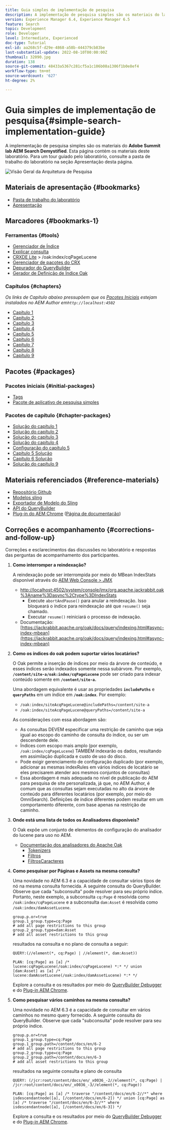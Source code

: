 ```yaml
---
title: Guia simples de implementação de pesquisa
description: A implementação de pesquisa simples são os materiais do laboratório AEM Search Demystified de 2017. Esta página contém os materiais deste laboratório. Para um tour guiado pelo laboratório, consulte a pasta de trabalho do laboratório na seção Apresentação desta página.
version: Experience Manager 6.4, Experience Manager 6.5
feature: Search
topic: Development
role: Developer
level: Intermediate, Experienced
doc-type: Tutorial
exl-id: aa268c5f-d29e-4868-a58b-444379cb83be
last-substantial-update: 2022-08-10T00:00:00Z
thumbnail: 32090.jpg
duration: 138
source-git-commit: 48433a5367c281cf5a1c106b08a1306f1b0e8ef4
workflow-type: tm+mt
source-wordcount: '627'
ht-degree: 2%

---
```


# Guia simples de implementação de pesquisa{#simple-search-implementation-guide}

A implementação de pesquisa simples são os materiais do **Adobe Summit lab AEM Search Demystified**. Esta página contém os materiais deste laboratório. Para um tour guiado pelo laboratório, consulte a pasta de trabalho do laboratório na seção Apresentação desta página.

![Visão Geral da Arquitetura de Pesquisa](assets/l4080/simple-search-application.png)

## Materiais de apresentação {#bookmarks}

* [Pasta de trabalho do laboratório](assets/l4080/l4080-lab-workbook.pdf)
* [Apresentação](assets/l4080/l4080-presentation.pdf)

## Marcadores {#bookmarks-1}

### Ferramentas {#tools}

* [Gerenciador de Índice](http://localhost:4502/libs/granite/operations/content/diagnosis/tool.html/granite_oakindexmanager)
* [Explicar consulta](http://localhost:4502/libs/granite/operations/content/diagnosis/tool.html/granite_queryperformance)
* [CRXDE Lite](http://localhost:4502/crx/de/index.jsp#/oak%3Aindex/cqPageLucene) > /oak:index/cqPageLucene
* [Gerenciador de pacotes do CRX](http://localhost:4502/crx/packmgr/index.jsp)
* [Depurador do QueryBuilder](http://localhost:4502/libs/cq/search/content/querydebug.html?)
* [Gerador de Definição de Índice Oak](https://oakutils.appspot.com/generate/index)

### Capítulos {#chapters}

*Os links de Capítulo abaixo pressupõem que os [Pacotes Iniciais](#initialpackages) estejam instalados no AEM Author em`http://localhost:4502`*

* [Capítulo 1](http://localhost:4502/editor.html/content/summit/l4080/chapter-1.html)
* [Capítulo 2](http://localhost:4502/editor.html/content/summit/l4080/chapter-2.html)
* [Capítulo 3](http://localhost:4502/editor.html/content/summit/l4080/chapter-3.html)
* [Capítulo 4](http://localhost:4502/editor.html/content/summit/l4080/chapter-4.html)
* [Capítulo 5](http://localhost:4502/editor.html/content/summit/l4080/chapter-5.html)
* [Capítulo 6](http://localhost:4502/editor.html/content/summit/l4080/chapter-6.html)
* [Capítulo 7](http://localhost:4502/editor.html/content/summit/l4080/chapter-7.html)
* [Capítulo 8](http://localhost:4502/editor.html/content/summit/l4080/chapter-8.html)
* [Capítulo 9](http://localhost:4502/editor.html/content/summit/l4080/chapter-9.html)

## Pacotes {#packages}

### Pacotes iniciais {#initial-packages}

* [Tags](assets/l4080/summit-tags.zip)
* [Pacote de aplicativo de pesquisa simples](assets/l4080/simple.ui.apps-0.0.1-snapshot.zip)

### Pacotes de capítulo {#chapter-packages}

* [Solução do capítulo 1](assets/l4080/l4080-chapter1.zip)
* [Solução do capítulo 2](assets/l4080/l4080-chapter2.zip)
* [Solução do capítulo 3](assets/l4080/l4080-chapter3.zip)
* [Solução do capítulo 4](assets/l4080/l4080-chapter4.zip)
* [Configuração do capítulo 5](assets/l4080/l4080-chapter5-setup.zip)
* [Capítulo 5 Solução](assets/l4080/l4080-chapter5-solution.zip)
* [Capítulo 6 Solução](assets/l4080/l4080-chapter6.zip)
* [Solução do capítulo 9](assets/l4080/l4080-chapter9.zip)

## Materiais referenciados {#reference-materials}

* [Repositório Github](https://github.com/Adobe-Marketing-Cloud/aem-guides/tree/master/simple-search-guide)
* [Modelos sling](https://sling.apache.org/documentation/bundles/models.html)
* [Exportador de Modelo do Sling](https://sling.apache.org/documentation/bundles/models.html#exporter-framework-since-130)
* [API do QueryBuilder](https://experienceleague.adobe.com/pt-br/docs)
* [Plug-in do AEM Chrome](https://chrome.google.com/webstore/detail/aem-chrome-plug-in/ejdcnikffjleeffpigekhccpepplaode) ([Página de documentação](https://adobe-consulting-services.github.io/acs-aem-tools/aem-chrome-plugin/))

## Correções e acompanhamento {#corrections-and-follow-up}

Correções e esclarecimentos das discussões no laboratório e respostas das perguntas de acompanhamento dos participantes.

1. **Como interromper a reindexação?**

   A reindexação pode ser interrompida por meio do MBean IndexStats disponível através do [AEM Web Console > JMX](http://localhost:4502/system/console/jmx)

   * [http://localhost:4502/system/console/jmx/org.apache.jackrabbit.oak%3Aname%3Dasync%2Ctype%3DIndexStats](http://localhost:4502/system/console/jmx/org.apache.jackrabbit.oak%3Aname%3Dasync%2Ctype%3DIndexStats)
      * Execute `abortAndPause()` para anular a reindexação. Isso bloqueará o índice para reindexação até que `resume()` seja chamado.
      * Executar `resume()` reiniciará o processo de indexação.
   * Documentação: [https://jackrabbit.apache.org/oak/docs/query/indexing.html#async-index-mbean](https://jackrabbit.apache.org/oak/docs/query/indexing.html#async-index-mbean)

2. **Como os índices do oak podem suportar vários locatários?**

   O Oak permite a inserção de índices por meio da árvore de conteúdo, e esses índices serão indexados somente nessa subárvore. Por exemplo, **`/content/site-a/oak:index/cqPageLucene`** pode ser criado para indexar conteúdo somente em **`/content/site-a`.**

   Uma abordagem equivalente é usar as propriedades **`includePaths`** e **`queryPaths`** em um índice em **`/oak:index`**. Por exemplo:

   * `/oak:index/siteAcqPageLucene@includePaths=/content/site-a`
   * `/oak:index/siteAcqPageLucene@queryPaths=/content/site-a`

   As considerações com essa abordagem são:

   * As consultas DEVEM especificar uma restrição de caminho que seja igual ao escopo do caminho de consulta do índice, ou ser um descendente dele.
   * Índices com escopo mais amplo (por exemplo, `/oak:index/cqPageLucene`) TAMBÉM indexarão os dados, resultando em assimilação duplicada e custo de uso do disco.
   * Pode exigir gerenciamento de configuração duplicado (por exemplo, adicionar as mesmas indexRules em vários índices de locatário se eles precisarem atender aos mesmos conjuntos de consultas)
   * Essa abordagem é mais adequada no nível de publicação do AEM para pesquisa de site personalizada, já que, no AEM Author, é comum que as consultas sejam executadas no alto da árvore de conteúdo para diferentes locatários (por exemplo, por meio do OmniSearch). Definições de índice diferentes podem resultar em um comportamento diferente, com base apenas na restrição de caminho.

3. **Onde está uma lista de todos os Analisadores disponíveis?**

   O Oak expõe um conjunto de elementos de configuração do analisador do lucene para uso no AEM.

   * [Documentação dos analisadores do Apache Oak](https://jackrabbit.apache.org/oak/docs/query/lucene.html#analyzers)
      * [Tokenizers](https://cwiki.apache.org/confluence/display/solr/Tokenizers)
      * [Filtros](https://cwiki.apache.org/confluence/display/solr/Filter+Descriptions)
      * [FiltrosCaracteres](https://cwiki.apache.org/confluence/display/solr/CharFilterFactories)

4. **Como pesquisar por Páginas e Assets na mesma consulta?**

   Uma novidade no AEM 6.3 é a capacidade de consultar vários tipos de nó na mesma consulta fornecida. A seguinte consulta do QueryBuilder. Observe que cada &quot;subconsulta&quot; pode resolver para seu próprio índice. Portanto, neste exemplo, a subconsulta `cq:Page` é resolvida como `/oak:index/cqPageLucene` e a subconsulta `dam:Asset` é resolvida como `/oak:index/damAssetLucene`.

   ```plain
   group.p.or=true
   group.1_group.type=cq:Page
   # add all page restrictions to this group
   group.2_group.type=dam:Asset
   # add all asset restrictions to this group
   ```

   resultados na consulta e no plano de consulta a seguir:

   ```plain
   QUERY:(//element(*, cq:Page) | //element(*, dam:Asset))
   
   PLAN: [cq:Page] as [a] /* lucene:cqPageLucene(/oak:index/cqPageLucene) *:* */ union [dam:Asset] as [a] /* lucene:damAssetLucene(/oak:index/damAssetLucene) *:* */
   ```

   Explore a consulta e os resultados por meio do [QueryBuilder Debugger](http://localhost:4502/libs/cq/search/content/querydebug.html?_charset_=UTF-8&amp;query=group.p.or%3Dtrue%0D%0Agroup.1_group.type%3Dcq%3APage%0D%0A%23+add+all+page+restrictions+to+this+group%0D%0Agroup.2_group.type%3Ddam%3AAsset%0D%0A%23+add+all+asset+restrictions+to+this+group) e do [Plug-in AEM Chrome](https://chrome.google.com/webstore/detail/aem-chrome-plug-in/ejdcnikffjleeffpigekhccpepplaode?hl=en-US).

5. **Como pesquisar vários caminhos na mesma consulta?**

   Uma novidade no AEM 6.3 é a capacidade de consultar em vários caminhos no mesmo query fornecido. A seguinte consulta do QueryBuilder. Observe que cada &quot;subconsulta&quot; pode resolver para seu próprio índice.

   ```plain
   group.p.or=true
   group.1_group.type=cq:Page
   group.1_group.path=/content/docs/en/6-2
   # add all page restrictions to this group
   group.2_group.type=cq:Page
   group.2_group.path=/content/docs/en/6-3
   # add all asset restrictions to this group
   ```

   resultados na seguinte consulta e plano de consulta

   ```plain
   QUERY: (/jcr:root/content/docs/en/_x0036_-2//element(*, cq:Page) | /jcr:root/content/docs/en/_x0036_-3//element(*, cq:Page))
   
   PLAN: [cq:Page] as [a] /* traverse "/content/docs/en/6-2//*" where isdescendantnode([a], [/content/docs/en/6-2]) */ union [cq:Page] as [a] /* traverse "/content/docs/en/6-3//*" where isdescendantnode([a], [/content/docs/en/6-3]) */
   ```

   Explore a consulta e os resultados por meio do [QueryBuilder Debugger](http://localhost:4502/libs/cq/search/content/querydebug.html?_charset_=UTF-8&amp;query=group.p.or%3Dtrue%0D%0Agroup.1_group.type%3Dcq%3APage%0D%0Agroup.1_group.path%3D%2Fcontent%2Fdocs%2Fen%2F6-2%0D%0A%23+add+all+page+restrictions+to+this+group%0D%0Agroup.2_group.type%3Dcq%3APage%0D%0Agroup.2_group.path%3D%2Fcontent%2Fdocs%2Fen%2F6-3%0D%0A%23+add+all+asset+restrictions+to+this+group) e do [Plug-in AEM Chrome](https://chrome.google.com/webstore/detail/aem-chrome-plug-in/ejdcnikffjleeffpigekhccpepplaode?hl=en-US).
